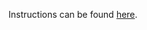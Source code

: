 Instructions can be found [here](https://devops-lecture.as-code.link/tutorials/deploy-app-on-kubernetes#solution-edu-cluster).

